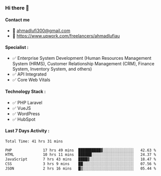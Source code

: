 ### Hi there 👋

#### Contact me 
- :email: ahmadlufi300@gmail.com
- 🔭 https://www.upwork.com/freelancers/ahmadlufiau

#### Specialist :
- ✅ Enterprise System Development (Human Resources Management System (HRMS), Customer Relationship Management (CRM), Finance System, Inventory System, and others)
- ✅ API Integrated
- ✅ Core Web Vitals

#### Technology Stack :

- ✅ PHP Laravel
- ✅ VueJS
- ✅ WordPress
- ✅ HubSpot

#### Last 7 Days Activity :
<!--START_SECTION:waka-->

```txt
Total Time: 41 hrs 31 mins

PHP              17 hrs 49 mins  ██████████▓░░░░░░░░░░░░░░   42.63 %
HTML             10 hrs 11 mins  ██████░░░░░░░░░░░░░░░░░░░   24.37 %
JavaScript       7 hrs 43 mins   ████▓░░░░░░░░░░░░░░░░░░░░   18.47 %
CSS              3 hrs 9 mins    ██░░░░░░░░░░░░░░░░░░░░░░░   07.56 %
JSON             2 hrs 16 mins   █▒░░░░░░░░░░░░░░░░░░░░░░░   05.44 %
```

<!--END_SECTION:waka-->

<!--
**ahmadlufiau/ahmadlufiau** is a ✨ _special_ ✨ repository because its `README.md` (this file) appears on your GitHub profile.

Here are some ideas to get you started:

- 🔭 I’m currently working on ...
- 🌱 I’m currently learning ...
- 👯 I’m looking to collaborate on ...
- 🤔 I’m looking for help with ...
- 💬 Ask me about ...
- 📫 How to reach me: ...
- 😄 Pronouns: ...
- ⚡ Fun fact: ...
-->
